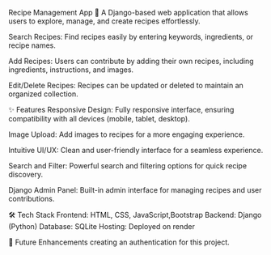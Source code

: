 Recipe Management App 🍴
A Django-based web application that allows users to explore, manage, and create recipes effortlessly.


Search Recipes:
Find recipes easily by entering keywords, ingredients, or recipe names.

Add Recipes:
Users can contribute by adding their own recipes, including ingredients, instructions, and images.

Edit/Delete Recipes:
Recipes can be updated or deleted to maintain an organized collection.


✨ Features
Responsive Design:
Fully responsive interface, ensuring compatibility with all devices (mobile, tablet, desktop).

Image Upload:
Add images to recipes for a more engaging experience.

Intuitive UI/UX:
Clean and user-friendly interface for a seamless experience.

Search and Filter:
Powerful search and filtering options for quick recipe discovery.

Django Admin Panel:
Built-in admin interface for managing recipes and user contributions.

🛠️ Tech Stack
Frontend: HTML, CSS, JavaScript,Bootstrap
Backend: Django (Python)
Database: SQLite 
Hosting: Deployed on render


🚧 Future Enhancements
creating an authentication for this project.
